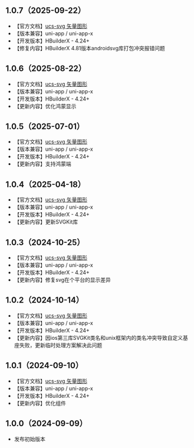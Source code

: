 ## 1.0.7（2025-09-22）
- 【官方文档】[ucs-svg 矢量图形](https://ucs.cloudsimpler.com/library/ucs-svg)
- 【版本兼容】uni-app / uni-app-x
- 【开发版本】HBuilderX - 4.24+
- 【修复内容】HBuilderX 4.81版本androidsvg库打包冲突报错问题
## 1.0.6（2025-08-22）
- 【官方文档】[ucs-svg 矢量图形](https://ucs.cloudsimpler.com/library/ucs-svg)
- 【版本兼容】uni-app / uni-app-x
- 【开发版本】HBuilderX - 4.24+
- 【更新内容】优化鸿蒙显示
## 1.0.5（2025-07-01）
- 【官方文档】[ucs-svg 矢量图形](https://ucs.cloudsimpler.com/library/ucs-svg)
- 【版本兼容】uni-app / uni-app-x
- 【开发版本】HBuilderX - 4.24+
- 【更新内容】支持鸿蒙端
## 1.0.4（2025-04-18）
- 【官方文档】[ucs-svg 矢量图形](https://ucs.cloudsimpler.com/library/ucs-svg)
- 【版本兼容】uni-app / uni-app-x
- 【开发版本】HBuilderX - 4.24+
- 【更新内容】更新SVGKit库
## 1.0.3（2024-10-25）
- 【官方文档】[ucs-svg 矢量图形](https://ucs.cloudsimpler.com/library/ucs-svg)
- 【版本兼容】uni-app / uni-app-x
- 【开发版本】HBuilderX - 4.24+
- 【更新内容】修复svg在个平台的显示差异
## 1.0.2（2024-10-14）
- 【官方文档】[ucs-svg 矢量图形](https://ucs.cloudsimpler.com/library/ucs-svg)
- 【版本兼容】uni-app / uni-app-x
- 【开发版本】HBuilderX - 4.24+
- 【更新内容】因ios第三库SVGKit类名和unix框架内的类名冲突导致自定义基座失败，更新临时处理方案解决此问题
## 1.0.1（2024-09-10）
- 【官方文档】[ucs-svg 矢量图形](https://ucs.cloudsimpler.com/library/ucs-svg)
- 【版本兼容】uni-app / uni-app-x
- 【开发版本】HBuilderX - 4.24+
- 【更新内容】优化组件
## 1.0.0（2024-09-09）
- 发布初始版本
